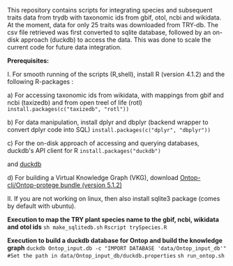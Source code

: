 This repository contains scripts for integrating species and subsequent traits data from trydb with taxonomic ids from gbif, otol, ncbi and wikidata. At the moment, data for only 25 traits was downloaded from TRY-db. The csv file retrieved was first converted to sqlite database, followed by an on-disk approach (duckdb) to access the data. This was done to scale the current code for future data integration.

**Prerequisites:**

I. For smooth running of the scripts (R,shell), install R (version 4.1.2) and the following R-packages :

a) For accessing taxonomic ids from wikidata, with mappings from gbif and ncbi (taxizedb) and from open treel of life (rotl)
`install.packages(c("taxizedb", "rotl"))`

b) For data manipulation, install dplyr and dbplyr (backend wrapper to convert dplyr code into SQL)
`install.packages(c("dplyr", "dbplyr"))`

c) For the on-disk approach of accessing and querying databases, duckdb's API client for R
`install.packages("duckdb")`

and [duckdb](https://duckdb.org/docs/installation/?version=stable&environment=cli&platform=linux&download_method=package_manager)

d) For building a Virtual Knowledge Graph (VKG), download [Ontop-cli/Ontop-protege bundle (version 5.1.2)](https://github.com/ontop/ontop/releases/tag/ontop-5.1.2)



II. If you are not working on linux, then also install sqlite3 package (comes by default with ubuntu).

**Execution to map the TRY plant species name to the gbif, ncbi, wikidata and otol ids**
`sh make_sqlitedb.sh`
`Rscript trySpecies.R`

**Execution to build a duckdb database for Ontop and build the knowledge graph**
`duckdb Ontop_input.db -c "IMPORT DATABASE 'data/Ontop_input_db'"`
`#Set the path in data/Ontop_input_db/duckdb.properties`
`sh run_ontop.sh`


